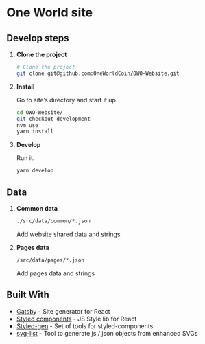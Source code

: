 # One World site

## Develop steps

1. **Clone the project**

    ```sh
    # Clone the project
    git clone git@github.com:OneWorldCoin/OWO-Website.git
    ```

1. **Install**

    Go to site’s directory and start it up.

    ```sh
    cd OWO-Website/
    git checkout development
    nvm use
    yarn install
    ```

1. **Develop**

    Run it.

    ```sh
    yarn develop
    ```

## Data

1. **Common data**

    ```sh
    ./src/data/common/*.json
    ```

    Add website shared data and strings

1. **Pages data**

    ```sh
    /src/data/pages/*.json
    ```

    Add pages data and strings


## Built With

- [Gatsby](https://www.gatsbyjs.org) - Site generator for React
- [Styled components](https://www.styled-components.com) - JS Style lib for React
- [Styled-gen](https://github.com/psoaresbj/styled-gen)  - Set of tools for styled-components
- [svg-list](https://github.com/psoaresbj/svg-list) - Tool to generate js / json objects from enhanced SVGs
